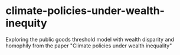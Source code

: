 # climate-policies-under-wealth-inequity
Exploring the public goods threshold model with wealth disparity and homophily from the paper "Climate policies under wealth inequality"
